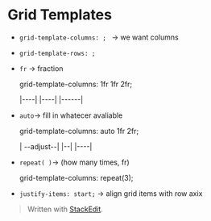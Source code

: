 
# Grid Templates
* ``grid-template-columns: ; `` → we want columns
* ``grid-template-rows: ;``

* ``fr`` → fraction <p>
	grid-template-columns: 1fr 1fr 2fr; <p>
	|----| |----| |------|
	
* ``auto``→ fill in whatecer avaliable <p>
	grid-template-columns: auto 1fr 2fr; <p>
	| --adjust--| |--| |----|

* ``repeat( )``→ (how many times, fr) <p>
grid-template-columns: repeat(3);
	
* ``justify-items: start;``  → align grid items with row axix 

> Written with [StackEdit](https://stackedit.io/).
<!--stackedit_data:
eyJoaXN0b3J5IjpbLTQ4MTkxNzUxNywxMDk3NTY3OTAyLC04NT
c0ODEzNDBdfQ==
-->